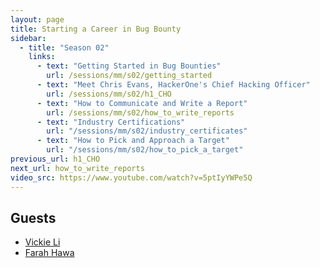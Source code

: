 ```yaml
---
layout: page
title: Starting a Career in Bug Bounty 
sidebar:
  - title: "Season 02"
    links:
      - text: "Getting Started in Bug Bounties"
        url: /sessions/mm/s02/getting_started
      - text: "Meet Chris Evans, HackerOne's Chief Hacking Officer"
        url: /sessions/mm/s02/h1_CHO
      - text: "How to Communicate and Write a Report"
        url: /sessions/mm/s02/how_to_write_reports
      - text: "Industry Certifications"
        url: "/sessions/mm/s02/industry_certificates"  
      - text: "How to Pick and Approach a Target"
        url: "/sessions/mm/s02/how_to_pick_a_target"   
previous_url: h1_CHO
next_url: how_to_write_reports
video_src: https://www.youtube.com/watch?v=5ptIyYWPe5Q
---
```



Guests
-----------------

- [Vickie Li](https://twitter.com/vickieli7)
- [Farah Hawa](https://twitter.com/Farah_Hawaa) 
